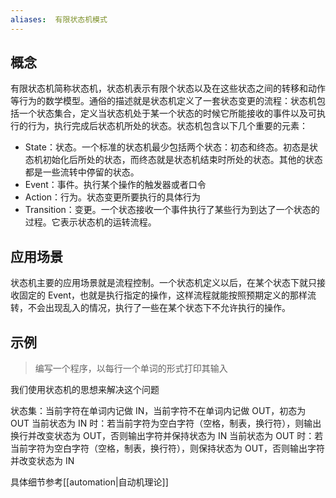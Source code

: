 ```yaml
---
aliases:  有限状态机模式
---
```



## 概念

有限状态机简称状态机，状态机表示有限个状态以及在这些状态之间的转移和动作等行为的数学模型。通俗的描述就是状态机定义了一套状态变更的流程：状态机包括一个状态集合，定义当状态机处于某一个状态的时候它所能接收的事件以及可执行的行为，执行完成后状态机所处的状态。状态机包含以下几个重要的元素：

- State：状态。一个标准的状态机最少包括两个状态：初态和终态。初态是状态机初始化后所处的状态，而终态就是状态机结束时所处的状态。其他的状态都是一些流转中停留的状态。
- Event：事件。执行某个操作的触发器或者口令
- Action：行为。状态变更所要执行的具体行为
- Transition：变更。一个状态接收一个事件执行了某些行为到达了一个状态的过程。它表示状态机的运转流程。

## 应用场景

状态机主要的应用场景就是流程控制。一个状态机定义以后，在某个状态下就只接收固定的 Event，也就是执行指定的操作，这样流程就能按照预期定义的那样流转，不会出现乱入的情况，执行了一些在某个状态下不允许执行的操作。

## 示例

> 编写一个程序，以每行一个单词的形式打印其输入

我们使用状态机的思想来解决这个问题

状态集：当前字符在单词内记做 IN，当前字符不在单词内记做 OUT，初态为 OUT
当前状态为 IN 时：若当前字符为空白字符（空格，制表，换行符），则输出换行并改变状态为 OUT，否则输出字符并保持状态为 IN
当前状态为 OUT 时：若当前字符为空白字符（空格，制表，换行符），则保持状态为 OUT，否则输出字符并改变状态为 IN

具体细节参考[[automation|自动机理论]]